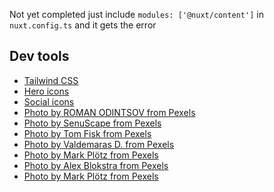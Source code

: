 Not yet completed
just include `modules: ['@nuxt/content']` in `nuxt.config.ts` and it gets the error

## Dev tools

- [Tailwind CSS](https://tailwindcss.com/)
- [Hero icons](https://heroicons.com/)
- [Social icons](https://tailwindui.com/page-examples/landing-page-01)
- [Photo by ROMAN ODINTSOV from Pexels](https://www.pexels.com/photo/optimistic-girl-leaning-out-from-wagon-exit-of-train-4555348/)
- [Photo by SenuScape from Pexels](https://www.pexels.com/photo/photo-of-railway-on-mountain-near-houses-1658967/)
- [Photo by Tom Fisk from Pexels](https://www.pexels.com/photo/cars-on-park-2136360/)
- [Photo by Valdemaras D. from Pexels](https://www.pexels.com/photo/bird-s-eye-view-of-islands-during-daytime-2876098/)
- [Photo by Mark Plötz from Pexels](https://www.pexels.com/photo/green-trees-under-white-sky-2790395/)
- [Photo by Alex Blokstra from Pexels](https://www.pexels.com/photo/people-standing-on-floor-1311441/)
- [Photo by Mark Plötz from Pexels](https://www.pexels.com/photo/train-in-railway-2790396/)
